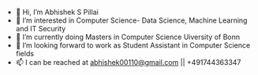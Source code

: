 - 👋 Hi, I’m Abhishek S Pillai
- 👀 I’m interested in Computer Science- Data Science, Machine Learning and IT Security
- 🌱 I’m currently doing Masters in Computer Science Uiversity of Bonn
- 💞️ I’m looking forward to work as Student Assistant in Computer Science fields
- 📫 I can be reached at abhishek00110@gmail.com || +491744363347
